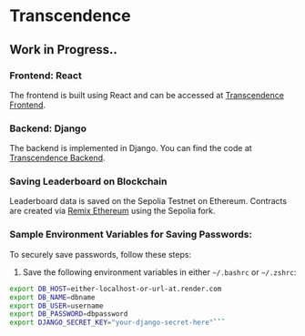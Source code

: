 # Transcendence

## Work in Progress..

### Frontend: React
The frontend is built using React and can be accessed at [Transcendence Frontend](https://transcendence-beige.vercel.app/).

### Backend: Django
The backend is implemented in Django. You can find the code at [Transcendence Backend](https://github.com/hu8813/transcendence_backend).

### Saving Leaderboard on Blockchain
Leaderboard data is saved on the Sepolia Testnet on Ethereum. Contracts are created via [Remix Ethereum](https://remix.ethereum.org/) using the Sepolia fork.

### Sample Environment Variables for Saving Passwords:
To securely save passwords, follow these steps:

1. Save the following environment variables in either `~/.bashrc` or `~/.zshrc`:

```bash
export DB_HOST=either-localhost-or-url-at.render.com
export DB_NAME=dbname
export DB_USER=username
export DB_PASSWORD=dbpassword
export DJANGO_SECRET_KEY="your-django-secret-here"```